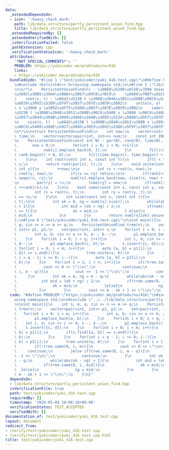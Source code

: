 ```yaml
---
data:
  _extendedDependsOn:
  - icon: ':heavy_check_mark:'
    path: lib/data_structure/partly_persistent_union_find.hpp
    title: lib/data_structure/partly_persistent_union_find.hpp
  _extendedRequiredBy: []
  _extendedVerifiedWith: []
  _isVerificationFailed: false
  _pathExtension: cpp
  _verificationStatusIcon: ':heavy_check_mark:'
  attributes:
    '*NOT_SPECIAL_COMMENTS*': ''
    PROBLEM: https://yukicoder.me/problems/no/416
    links:
    - https://yukicoder.me/problems/no/416
  bundledCode: "#line 1 \"test/yukicoder/yuki_416.test.cpp\"\n#define PROBLEM \"https://yukicoder.me/problems/no/416\"\
    \n#include <bits/stdc++.h>\nusing namespace std;\n\n#line 2 \"lib/data_structure/partly_persistent_union_find.hpp\"\
    \n\n/*\n    PersistentUnionFind(n) : \u90E8\u5206\u6C38\u7D9A Union-Find \u6728\
    \u3092\u30B5\u30A4\u30BAn\u3067\u69CB\u7BC9\n    \u8A08\u7B97\u91CF : O(log(n))\n\
    \    root(x, t) : \u6642\u523B t \u306B\u304A\u3051\u308B\u96C6\u5408 x \u306E\
    \u6839\u3092\u53D6\u5F97\u3057\u307E\u3059\u3002\n    unite(x, y) : \u96C6\u5408\
    \ x \u3068 y \u3092\u4F75\u5408\u3057\u307E\u3059\u3002\n    same(x, y, t) : \u6642\
    \u523B t \u306B\u304A\u3051\u308B\u96C6\u5408 x \u3068 \u96C6\u5408 y \u304C\u7B49\
    \u3057\u3044\u304B\u3069\u3046\u304B\u3092\u5224\u5B9A\u3057\u307E\u3059\u3002\
    \n    size(x, t) : \u6642\u523B t \u306B\u304A\u3051\u308B x \u3092\u542B\u3080\
    \u96C6\u5408\u306E\u5927\u304D\u3055\u3092\u53D6\u5F97\u3057\u307E\u3059\u3002\
    \n*/\n\nstruct PersistentUnionFind{\n    int now;\n    vector<int> par, rank,\
    \ time;\n    vector<vector<pair<int, int>>> num;\n    const int INF = 1 << 30;\n\
    \n    PersistentUnionFind(const int N) : par(N), rank(N), time(N), num(N){\n \
    \       now = 0;\n        for(int i = 0; i < N; ++i){\n            par[i] = i;\n\
    \            num[i].emplace_back(0, 1);\n        }\n        fill(rank.begin(),\
    \ rank.begin() + N, 0);\n        fill(time.begin(), time.begin() + N, INF);\n\
    \    }\n\n    int root(const int x, const int t){\n        if(t < time[x]) return\
    \ x;\n        return root(par[x], t);\n    }\n\n    void unite(const int x, const\
    \ int y){\n        ++now;\n\n        int rx = root(x, now);\n        int ry =\
    \ root(y, now);\n        if(rx == ry) return;\n\n        if(rank[rx] < rank[ry])\
    \ swap(rx, ry);\n        num[rx].emplace_back(now, size(rx, now) + size(ry, now));\n\
    \n        par[ry] = rx;\n        time[ry] = now;\n        if(rank[rx] == rank[ry])\
    \ ++rank[rx];\n    }\n\n    bool same(const int x, const int y, const int t){\n\
    \        int rx = root(x, t);\n        int ry = root(y, t);\n        return rx\
    \ == ry;\n    }\n\n    int size(const int x, const int t){\n        int rx = root(x,\
    \ t);\n\n        int ok = 0, ng = num[rx].size();\n        while(abs(ok - ng)\
    \ > 1){\n            int mid = (ok + ng) / 2;\n            if(num[rx][mid].first\
    \ <= t){\n                ok = mid;\n            } else{\n                ng =\
    \ mid;\n            }\n        }\n        return num[rx][ok].second;\n    }\n\
    };\n#line 6 \"test/yukicoder/yuki_416.test.cpp\"\n\nint main(){\n    int n, m,\
    \ q; cin >> n >> m >> q;\n    PersistentUnionFind tree(n);\n    vector<pair<int,\
    \ int>> p1, p2;\n    set<pair<int, int>> s;\n    for(int i = 0; i < m; i++){\n\
    \        int a, b; cin >> a >> b; a--; b--;\n        p1.emplace_back(a, b);\n\
    \    }\n    for(int i = 0; i < q; i++){\n        int c, d; cin >> c >> d; c--;\
    \ d--;\n        p2.emplace_back(c, d);\n        s.insert({c, d});\n    }\n   \
    \ for(int i = 0; i < m; i++){\n        auto [a, b] = p1[i];\n        if(s.find({a,\
    \ b}) == s.end()){\n            tree.unite(a, b);\n        }\n    }\n    for(int\
    \ i = q - 1; i >= 0; i--){\n        auto [a, b] = p2[i];\n        tree.unite(a,\
    \ b);\n    }\n    for(int i = 1; i < n; i++){\n        if(!tree.same(0, i, m)){\n\
    \            cout << 0 << \"\\n\";\n            continue;\n        }else if(tree.same(0,\
    \ i, m - q)){\n            cout << -1 << \"\\n\";\n            continue;\n   \
    \     }\n        int ok = m, ng = m - q;\n        while(abs(ok - ng) > 1){\n \
    \           int mid = (ok + ng) / 2;\n            if(tree.same(0, i, mid)){\n\
    \                ok = mid;\n            }else{\n                ng = mid;\n  \
    \          }\n        }\n        cout << m - ok + 1 << \"\\n\";\n    }\n}\n"
  code: "#define PROBLEM \"https://yukicoder.me/problems/no/416\"\n#include <bits/stdc++.h>\n\
    using namespace std;\n\n#include \"../../lib/data_structure/partly_persistent_union_find.hpp\"\
    \n\nint main(){\n    int n, m, q; cin >> n >> m >> q;\n    PersistentUnionFind\
    \ tree(n);\n    vector<pair<int, int>> p1, p2;\n    set<pair<int, int>> s;\n \
    \   for(int i = 0; i < m; i++){\n        int a, b; cin >> a >> b; a--; b--;\n\
    \        p1.emplace_back(a, b);\n    }\n    for(int i = 0; i < q; i++){\n    \
    \    int c, d; cin >> c >> d; c--; d--;\n        p2.emplace_back(c, d);\n    \
    \    s.insert({c, d});\n    }\n    for(int i = 0; i < m; i++){\n        auto [a,\
    \ b] = p1[i];\n        if(s.find({a, b}) == s.end()){\n            tree.unite(a,\
    \ b);\n        }\n    }\n    for(int i = q - 1; i >= 0; i--){\n        auto [a,\
    \ b] = p2[i];\n        tree.unite(a, b);\n    }\n    for(int i = 1; i < n; i++){\n\
    \        if(!tree.same(0, i, m)){\n            cout << 0 << \"\\n\";\n       \
    \     continue;\n        }else if(tree.same(0, i, m - q)){\n            cout <<\
    \ -1 << \"\\n\";\n            continue;\n        }\n        int ok = m, ng = m\
    \ - q;\n        while(abs(ok - ng) > 1){\n            int mid = (ok + ng) / 2;\n\
    \            if(tree.same(0, i, mid)){\n                ok = mid;\n          \
    \  }else{\n                ng = mid;\n            }\n        }\n        cout <<\
    \ m - ok + 1 << \"\\n\";\n    }\n}"
  dependsOn:
  - lib/data_structure/partly_persistent_union_find.hpp
  isVerificationFile: true
  path: test/yukicoder/yuki_416.test.cpp
  requiredBy: []
  timestamp: '2024-05-04 18:06:16+09:00'
  verificationStatus: TEST_ACCEPTED
  verifiedWith: []
documentation_of: test/yukicoder/yuki_416.test.cpp
layout: document
redirect_from:
- /verify/test/yukicoder/yuki_416.test.cpp
- /verify/test/yukicoder/yuki_416.test.cpp.html
title: test/yukicoder/yuki_416.test.cpp
---
```

